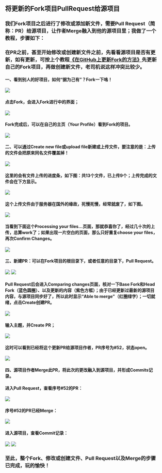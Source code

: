 ## 将更新的Fork项目PullRequest给源项目

### 我们Fork项目之后进行了修改或添加新文件，需要Pull Request（简称：PR）给源项目，让作者Merge融入到他的源项目里；我做了一个教程，步骤如下：

### 在PR之前，甚至开始修改或创建新文件之前，先看看源项目是否有更新，如有更新，可按上个教程[《在GitHub上更新Fork的方法》](https://github.com/bitbyte27/SoftwareTutorials/blob/master/Git/%E5%9C%A8GitHub%E4%B8%8A%E6%9B%B4%E6%96%B0Fork%E7%9A%84%E6%96%B9%E6%B3%95.md)先更新自己的Fork项目，再做创建新文件，老司机说这样冲突比较少。

#### 一、看到别人的好项目，如何“据为己有”？Fork一下咯！
![](/assets/fork1.png)
#### 点击Fork，会进入Fork进行中的界面；
![](/assets/fork2.jpg)
#### Fork完成后，可以在自己的主页（Your Profile）看到Fork的项目。
![](/assets/fork3.png)

#### 二、可以通过Create new file或upload file新建或上传文件，要注意的是：上传的文件会把原来同名文件覆盖掉！
![](/assets/fork4.png)
#### 这里的会有文件上传的进度条，如下图：共13个文件，已上传9个；上传完成的文件会在下方显示。
![](/assets/fork5.png)
#### 这个上传文件由于服务器在国外的缘故，死慢死慢，经常就废了，如下图。
![](/assets/fork6.png)
#### 当看到下面这个Processing your files…页面，那就恭喜你了，经过几十次的上传，总算work了；如果出现一片空白的页面，那么只好重复choose your files，再次Confirm Changes。
![](/assets/fork7.png)

#### 三、新建PR：可以在Fork项目的根目录下，或者任意的目录下，Pull Request。
![](/assets/PR1.png)
![](/assets/PR2.png)
#### Pull Request后会进入Comparing changes页面，核对一下Base Fork和Head Fork（蓝色圆圈）、以及更新的内容（紫色方框）；由于已经更新过最新的源项目内容，与源项目同步好了，所以此时显示“Able to merge”（红圈绿字）；一切就绪，点击Create创建PR。
![](/assets/PR3.png)
#### 输入主题，并Create PR；
![](/assets/PR4.png)
#### 这时可以看到已经将这个更新PR给源项目作者，PR序号为#52，状态open。
![](/assets/PR5.png)

#### 四、源项目作者Merge此PR，将此次的更改融入到源项目，并形成Commits记录。
#### 进入Pull Request，查看序号#52的PR：
![](/assets/PR6.png)
#### 序号#52的PR已经Merge：
![](/assets/PR7.png)
#### 进入源项目，查看Commit记录：
![](/assets/PR8.png)
![](/assets/PR9.png)

### 至此，整个Fork、修改或创建文件、Pull Request以及Merge的步骤已完成，玩的愉快！
